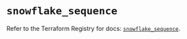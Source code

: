 # `snowflake_sequence`

Refer to the Terraform Registry for docs: [`snowflake_sequence`](https://registry.terraform.io/providers/snowflake-labs/snowflake/0.96.0/docs/resources/sequence).
